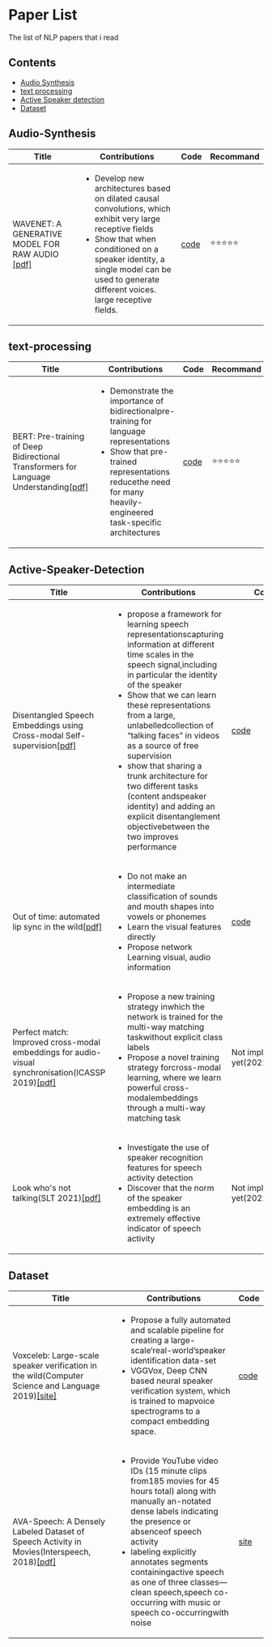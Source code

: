 # Paper List
The list of NLP papers that i read

## Contents
- [Audio Synthesis](#Audio-Synthesis)
- [text processing](#text-processing)
- [Active Speaker detection](#Active-Speaker-Detection)
- [Dataset](#Dataset)

## Audio-Synthesis
Title | Contributions | Code | Recommand |
--- | --- | --- | --- |
WAVENET: A GENERATIVE MODEL FOR RAW AUDIO [[pdf]](https://arxiv.org/pdf/1609.03499.pdf) | <ul><li> Develop new architectures based on dilated causal convolutions, which exhibit very large receptive fields <il><li> Show that when conditioned on a speaker identity, a single model can be used to generate different voices. large receptive fields. | [code](https://github.com/ibab/tensorflow-wavenet) | :star::star::star::star::star: |

## text-processing
Title | Contributions | Code | Recommand |
--- | --- | --- | --- |
BERT: Pre-training of Deep Bidirectional Transformers for Language Understanding[[pdf]](https://arxiv.org/abs/1810.04805) | <ul><li> Demonstrate the importance of bidirectionalpre-training for language representations <il><li>  Show that pre-trained representations reducethe  need  for  many  heavily-engineered  task-specific  architectures | [code](https://github.com/google-research/bert) | :star::star::star::star::star: |

## Active-Speaker-Detection
Title | Contributions | Code | Recommand |
--- | --- | --- | --- |
Disentangled Speech Embeddings using Cross-modal Self-supervision[[pdf]](https://arxiv.org/abs/2002.08742) | <ul><li> propose a framework for learning speech representationscapturing information at different time scales in the speech signal,including in particular the identity of the speaker <il><li> Show that we can learn these representations from a large, unlabelledcollection of “talking faces” in videos as a source of free supervision <il><li>show that sharing a trunk architecture for two different tasks (content andspeaker identity) and adding an explicit disentanglement objectivebetween the two improves performance | [code](https://github.com/joonson/syncnet_trainer) | :star::star::star::star: |
Out of time: automated lip sync in the wild[[pdf]](https://www.robots.ox.ac.uk/~vgg/publications/2016/Chung16a/chung16a.pdf) | <ul><li> Do not make an intermediate classification of sounds and mouth shapes into vowels or phonemes <li><il> Learn the visual features directly <li><il> Propose network Learning visual, audio information | [code](https://github.com/joonson/syncnet_python) | :star::star::star::star::star: |
Perfect match: Improved cross-modal embeddings for audio-visual synchronisation(ICASSP 2019)[[pdf]](https://arxiv.org/abs/1809.08001)| <ul><li> Propose a new training strategy inwhich the network is trained for the multi-way matching taskwithout explicit class labels <il><li> Propose  a  novel  training  strategy  forcross-modal learning, where we learn powerful cross-modalembeddings through a multi-way matching task | Not implemented yet(2021/04/13) | :star::star::star::star: |
Look who's not talking(SLT 2021)[[pdf]](https://arxiv.org/abs/2011.14885) | <ul><li> Investigate the use of speaker recognition features for speech activity detection <il><li> Discover that the norm of the speaker embedding is an extremely effective indicator of speech activity | Not implemented yet(2021/04/13) | :star::star::star::star: |
  

## Dataset 
Title | Contributions | Code |
--- | --- | --- | 
Voxceleb: Large-scale speaker verification in the wild(Computer Science and Language 2019)[[site]](https://www.robots.ox.ac.uk/~vgg/data/voxceleb/) | <ul><li> Propose a fully automated and scalable pipeline for creating a large-scale‘real-world’speaker identification data-set <il><li> VGGVox, Deep CNN based neural speaker verification system, which is trained to mapvoice spectrograms to a compact embedding space. | [code](https://github.com/a-nagrani/VGGVox) |
AVA-Speech: A Densely Labeled Dataset of Speech Activity in Movies(Interspeech, 2018)[[pdf]](https://arxiv.org/abs/1808.00606) | <ul><li> Provide YouTube video IDs (15 minute clips from185 movies for  45 hours total) along with manually an-notated dense labels indicating the presence or absenceof  speech  activity <il><li>  labeling  explicitly  annotates  segments  containingactive  speech  as  one  of  three  classes—clean  speech,speech co-occurring with music or speech co-occurringwith noise | [site](https://research.google.com/ava/) |
  
